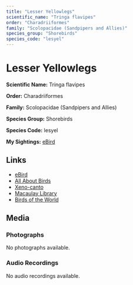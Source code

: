 ```yaml
---
title: "Lesser Yellowlegs"
scientific_name: "Tringa flavipes"
order: "Charadriiformes"
family: "Scolopacidae (Sandpipers and Allies)"
species_group: "Shorebirds"
species_code: "lesyel"
---
```


# Lesser Yellowlegs

**Scientific Name:** Tringa flavipes

**Order:** Charadriiformes

**Family:** Scolopacidae (Sandpipers and Allies)

**Species Group:** Shorebirds

**Species Code:** lesyel

**My Sightings:** [eBird](https://ebird.org/lifelist?r=world&time=life&spp=lesyel)

## Links
* [eBird](https://ebird.org/species/lesyel) 
* [All About Birds](https://www.allaboutbirds.org/guide/lesyel) 
* [Xeno-canto](https://www.xeno-canto.org/species/tringa-flavipes) 
* [Macaulay Library](https://search.macaulaylibrary.org/catalog?taxonCode=lesyel&sort=rating_rank_desc)
* [Birds of the World](https://birdsoftheworld.org/bow/species/lesyel)

## Media
### Photographs
No photographs available.

### Audio Recordings
No audio recordings available.
